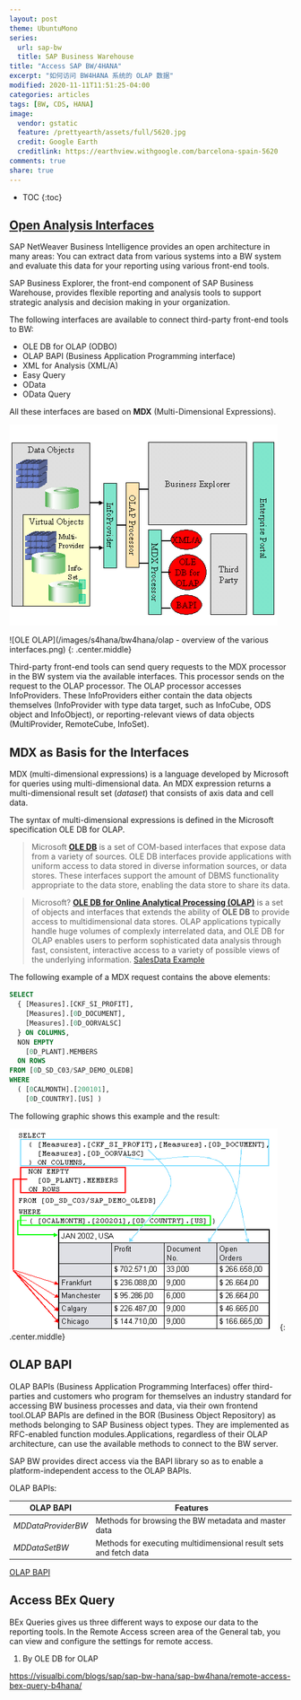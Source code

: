 ```yaml
---
layout: post
theme: UbuntuMono
series:
  url: sap-bw
  title: SAP Business Warehouse
title: "Access SAP BW/4HANA"
excerpt: "如何访问 BW4HANA 系统的 OLAP 数据"
modified: 2020-11-11T11:51:25-04:00
categories: articles
tags: [BW, CDS, HANA]
image:
  vendor: gstatic
  feature: /prettyearth/assets/full/5620.jpg
  credit: Google Earth
  creditlink: https://earthview.withgoogle.com/barcelona-spain-5620
comments: true
share: true
---
```


* TOC
{:toc}

## [Open Analysis Interfaces](https://help.sap.com/doc/PRODUCTION/saphelp_nw74/7.4.16/en-US/d9/ed8c3c59021315e10000000a114084/content.htm?no_cache=true)

SAP NetWeaver Business Intelligence provides an open architecture in many areas: You can extract data from various systems into a BW system and evaluate this data for your reporting using various front-end tools.

SAP Business Explorer, the front-end component of SAP Business Warehouse, provides flexible reporting and analysis tools to support strategic analysis and decision making in your organization.

The following interfaces are available to connect third-party front-end tools to BW:

* OLE DB for OLAP (ODBO)
* OLAP BAPI (Business Application Programming interface)
* XML for Analysis (XML/A)
* Easy Query
* OData
* OData Query


All these interfaces are based on **MDX** (Multi-Dimensional Expressions).

![MDX result](/images/s4hana/bw4hana/h-00100010000_image001.gif)

![OLE OLAP](/images/s4hana/bw4hana/olap - overview of the various interfaces.png)
{: .center.middle}

Third-party front-end tools can send query requests to the MDX processor in the BW system via the available interfaces. This processor sends on the request to the OLAP processor. The OLAP processor accesses InfoProviders. These InfoProviders either contain the data objects themselves (InfoProvider with type data target, such as InfoCube, ODS object and InfoObject), or reporting-relevant views of data objects (MultiProvider, RemoteCube, InfoSet).

##  MDX as Basis for the Interfaces 

MDX (multi-dimensional expressions) is a language developed by Microsoft for queries using multi-dimensional data. An MDX expression returns a multi-dimensional result set (*dataset*) that consists of axis data and cell data.

The syntax of multi-dimensional expressions is defined in the Microsoft specification OLE DB for OLAP.

> Microsoft [**OLE DB**](https://docs.microsoft.com/en-us/previous-versions/windows/desktop/ms722784(v=vs.85)) is a set of COM-based interfaces that expose data from a variety of sources. OLE DB interfaces provide applications with uniform access to data stored in diverse information sources, or data stores. These interfaces support the amount of DBMS functionality appropriate to the data store, enabling the data store to share its data.

> Microsoft? [**OLE DB for Online Analytical Processing (OLAP)**](https://docs.microsoft.com/en-us/previous-versions/windows/desktop/ms714903(v=vs.85)) is a set of objects and interfaces that extends the ability of **OLE DB** to provide access to multidimensional data stores. OLAP applications typically handle huge volumes of complexly interrelated data, and OLE DB for OLAP enables users to perform sophisticated data analysis through fast, consistent, interactive access to a variety of possible views of the underlying information. [SalesData Example](https://docs.microsoft.com/en-us/previous-versions/windows/desktop/ms722730(v=vs.85))

The following example of a MDX request contains the above elements:

```SQL
SELECT
  { [Measures].[CKF_SI_PROFIT],
    [Measures].[0D_DOCUMENT],
    [Measures].[0D_OORVALSC]
  } ON COLUMNS,
  NON EMPTY
    [0D_PLANT].MEMBERS
  ON ROWS
FROM [0D_SD_C03/SAP_DEMO_OLEDB]
WHERE
  ( [0CALMONTH].[200101],
    [0D_COUNTRY].[US] )
```

The following graphic shows this example and the result:

![MDX result](/images/s4hana/bw4hana/h-00100010000_image002.gif)
{: .center.middle}

## OLAP BAPI

OLAP BAPIs (Business Application Programming Interfaces) offer third-parties and customers who program for themselves an industry standard for accessing BW business processes and data, via their own frontend tool.OLAP BAPIs are defined in the BOR (Business Object Repository) as methods belonging to SAP Business object types. They are implemented as RFC-enabled function modules.Applications, regardless of their OLAP architecture, can use the available methods to connect to the BW server.

SAP BW provides direct access via the BAPI library so as to enable a platform-independent access to the OLAP BAPIs.

OLAP BAPIs:

OLAP BAPI | Features | 
--- | --- |
*MDDataProviderBW* | Methods for browsing the BW metadata and master data |
*MDDataSetBW* | Methods for executing multidimensional result sets and fetch data |
 

[OLAP BAPI](https://help.sap.com/doc/PRODUCTION/saphelp_nw74/7.4.16/en-US/64/9b8f3c855f0454e10000000a11405a/content.htm?no_cache=true)

## Access BEx Query

BEx Queries gives us three different ways to expose our data to the reporting tools. In the Remote Access screen area of the General tab, you can view and configure the settings for remote access.

1. By OLE DB for OLAP  

https://visualbi.com/blogs/sap/sap-bw-hana/sap-bw4hana/remote-access-bex-query-b4hana/
